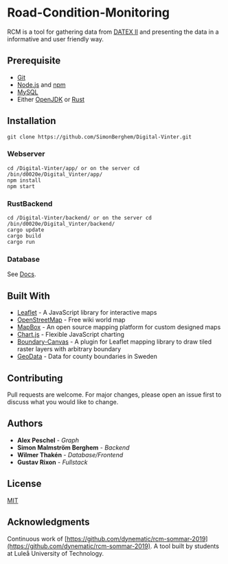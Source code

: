 # Road-Condition-Monitoring
RCM is a tool for gathering data from [DATEX II](https://datex2.eu/) and presenting the data in a informative and user friendly way.

## Prerequisite
- [Git](https://git-scm.com/book/en/v2/Getting-Started-Installing-Git)
- [Node.js](https://nodejs.org/en/download/) and [npm](https://docs.npmjs.com/downloading-and-installing-node-js-and-npm)
- [MySQL](https://www.tutorialspoint.com/mysql/mysql-installation.htm)
- Either [OpenJDK](https://openjdk.java.net/install/) or [Rust](https://www.rust-lang.org/tools/install)

## Installation


```
git clone https://github.com/SimonBerghem/Digital-Vinter.git
```

### Webserver
```
cd /Digital-Vinter/app/ or on the server cd /bin/d0020e/Digital_Vinter/app/ 
npm install
npm start
```

### RustBackend

```
cd /Digital-Vinter/backend/ or on the server cd /bin/d0020e/Digital_Vinter/backend/
cargo update
cargo build
cargo run
```

### Database

See [Docs](https://dev.mysql.com/doc/).


## Built With
* [Leaflet](https://leafletjs.com/) - A JavaScript library for interactive maps
* [OpenStreetMap](https://www.openstreetmap.org/#map=5/62.994/17.637) -  Free wiki world map
* [MapBox](https://www.mapbox.com/) - An open source mapping platform for custom designed maps
* [Chart.js](https://www.chartjs.org/) - Flexible JavaScript charting
* [Boundary-Canvas](https://github.com/aparshin/leaflet-boundary-canvas/) - A plugin for Leaflet mapping library to draw tiled raster layers with arbitrary boundary
* [GeoData](http://kodapan.se/geodata/data/2015-06-26/laen-kustlinjer.geo.json) - Data for county boundaries in Sweden

## Contributing

Pull requests are welcome. For major changes, please open an issue first to discuss what you would like to change.

## Authors
* **Alex Peschel** - *Graph* 
* **Simon Malmström Berghem** - *Backend* 
* **Wilmer Thakén** - *Database/Frontend* 
* **Gustav Rixon** - *Fullstack* 




## License
[MIT](https://choosealicense.com/licenses/mit/)

## Acknowledgments
Continuous work of [https://github.com/dynematic/rcm-sommar-2019](https://github.com/dynematic/rcm-sommar-2019). A tool built by students at Luleå University of Technology.
